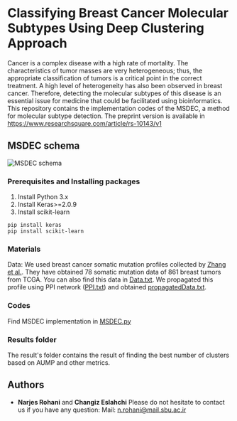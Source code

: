
# Classifying Breast Cancer Molecular Subtypes Using Deep Clustering Approach

Cancer is a complex disease with a high rate of mortality. The characteristics of tumor masses are very heterogeneous; thus, the appropriate classification of tumors is a critical point in the correct treatment. A high level of heterogeneity has also been observed in breast cancer. Therefore, detecting the molecular subtypes of this disease is an essential issue for medicine that could be facilitated using bioinformatics.
This repository contains the implementation codes of the MSDEC, a method for molecular subtype detection. The preprint version is available in https://www.researchsquare.com/article/rs-10143/v1

## MSDEC schema

![MSDEC schema](https://github.com/nrohani/MolecularSubtypes/blob/master/MSDEC%20Schema.jpg)

### Prerequisites and Installing packages

1. Install Python 3.x
2. Install Keras>=2.0.9
3. Install scikit-learn 
```
pip install keras
pip install scikit-learn   
```

### Materials

Data: We used breast cancer somatic mutation profiles collected by [Zhang et al.](https://github.com/wzhang1984/NBSS/tree/master/data). They have obtained 78 somatic mutation data of 861 breast tumors from TCGA. You can also find this data in [Data.txt](https://github.com/nrohani/MolecularSubtypes/blob/master/Data/Data.txt). We propagated this profile using PPI network ([PPI.txt](https://github.com/nrohani/MolecularSubtypes/blob/master/Data/PPI.txt)) and obtained [propagatedData.txt](https://github.com/nrohani/MolecularSubtypes/blob/master/Data/propagatedData.txt).

### Codes
Find MSDEC implementation in [MSDEC.py](https://github.com/nrohani/MolecularSubtypes/blob/master/MSDEC.py)
### Results folder
The result's folder contains the result of finding the best number of clusters based on AUMP and other metrics.
## Authors

* **Narjes Rohani** and **Changiz Eslahchi**
Please do not hesitate to contact us if you have any question:
Mail: n.rohani@mail.sbu.ac.ir
